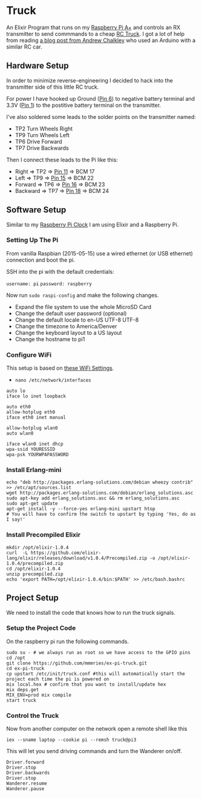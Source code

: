 Truck
=====

An Elixir Program that runs on my [Raspberry Pi A+](https://www.raspberrypi.org/products/model-a-plus/) and controls an RX transmitter to send commmands to a cheap [RC Truck](http://www.walmart.com/ip/New-Bright-1-24-Radio-Control-Full-Function-Jeep-Wrangler-Green/38069358). I got a lot of help from reading [a blog post from Andrew Chalkley](http://www.forefront.io/a/hacking-9-buck-remote-controlled-car-with-arduino) who used an Arduino with a similar RC car.

## Hardware Setup
In order to minimize reverse-engineering I decided to hack into the transmitter side of this little RC truck.

For power I have hooked up Ground ([Pin 6](http://pi.gadgetoid.com/pinout/ground)) to negative battery terminal and 3.3V ([Pin 1](http://pi.gadgetoid.com/pinout/pin1_3v3_power)) to the postitive battery terminal on the transmitter.

I've also soldered some leads to the solder points on the transmitter named:

* TP2 Turn Wheels Right
* TP9 Turn Wheels Left
* TP6 Drive Forward
* TP7 Drive Backwards

Then I connect these leads to the Pi like this:

* Right => TP2 => [Pin 11](http://pi.gadgetoid.com/pinout/pin11_gpio17) => BCM 17
* Left => TP9 => [Pin 15](http://pi.gadgetoid.com/pinout/pin15_gpio22) => BCM 22
* Forward => TP6 => [Pin 16](http://pi.gadgetoid.com/pinout/pin16_gpio23) => BCM 23
* Backward => TP7 => [Pin 18](http://pi.gadgetoid.com/pinout/pin18_gpio24) => BCM 24

## Software Setup
Similar to my [Raspberry Pi Clock](https://github.com/mmmries/pi-alarm-clock) I am using Elixir and a Raspberry Pi.

### Setting Up The Pi
From vanilla Raspbian (2015-05-15) use a wired ethernet (or USB ethernet) connection and boot the pi.

SSH into the pi with the default credentials:

`username: pi`
`password: raspberry`

Now run `sudo raspi-config` and make the following changes.

* Expand the file system to use the whole MicroSD Card
* Change the default user password (optional)
* Change the default locale to en-US UTF-8 UTF-8
* Change the timezone to America/Denver
* Change the keyboard layout to a US layout
* Change the hostname to pi1

### Configure WiFi
This setup is based on [these WiFi Settings](http://www.andreagrandi.it/2014/09/02/how-to-configure-edimax-ew-7811un-wifi-dongle-on-raspbian/).

* `nano /etc/network/interfaces`

```
auto lo
iface lo inet loopback

auto eth0
allow-hotplug eth0
iface eth0 inet manual

allow-hotplug wlan0
auto wlan0

iface wlan0 inet dhcp
wpa-ssid YOURESSID
wpa-psk YOURWPAPASSWORD
```

### Install Erlang-mini
```
echo "deb http://packages.erlang-solutions.com/debian wheezy contrib" >> /etc/apt/sources.list
wget http://packages.erlang-solutions.com/debian/erlang_solutions.asc
sudo apt-key add erlang_solutions.asc && rm erlang_solutions.asc
sudo apt-get update
apt-get install -y --force-yes erlang-mini upstart htop
# You will have to confirm the switch to upstart by typing 'Yes, do as I say!'
```

### Install Precompiled Elixir
```
mkdir /opt/elixir-1.0.4
curl  -L https://github.com/elixir-lang/elixir/releases/download/v1.0.4/Precompiled.zip -o /opt/elixir-1.0.4/precompiled.zip
cd /opt/elixir-1.0.4
unzip precompiled.zip
echo 'export PATH=/opt/elixir-1.0.4/bin:$PATH' >> /etc/bash.bashrc
```

## Project Setup

We need to install the code that knows how to run the truck signals.

### Setup the Project Code

On the raspberry pi run the following commands.

```
sudo su - # we always run as root so we have access to the GPIO pins
cd /opt
git clone https://github.com/mmmries/ex-pi-truck.git
cd ex-pi-truck
cp upstart /etc/init/truck.conf #this will automatically start the project each time the pi is powered on
mix local.hex # confirm that you want to install/update hex
mix deps.get
MIX_ENV=prod mix compile
start truck
```

### Control the Truck

Now from another computer on the network open a remote shell like this

```
iex --sname laptop --cookie pi --remsh truck@pi3
```

This will let you send driving commands and turn the Wanderer on/off.

```
Driver.forward
Driver.stop
Driver.backwards
Driver.stop
Wanderer.resume
Wanderer.pause
```
